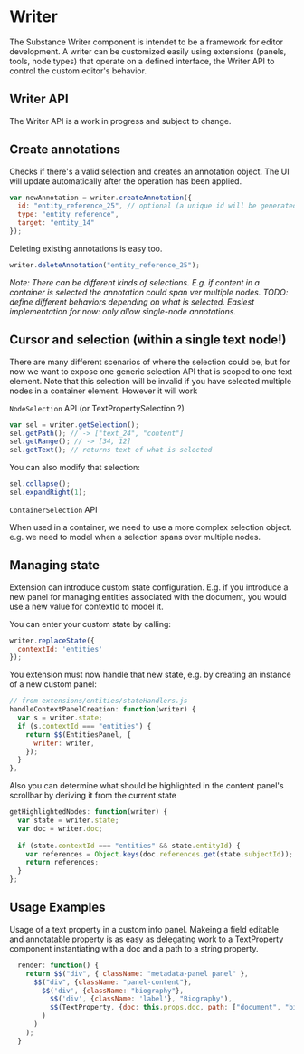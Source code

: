 # Writer

The Substance Writer component is intendet to be a framework for editor development. A writer can be customized easily using extensions (panels, tools, node types) that operate on a defined interface, the Writer API to control the custom editor's behavior.

## Writer API

The Writer API is a work in progress and subject to change.

## Create annotations

Checks if there's a valid selection and creates an annotation object. The UI will update automatically after the operation has been applied.

```js
var newAnnotation = writer.createAnnotation({
  id: "entity_reference_25", // optional (a unique id will be generated if not provided)
  type: "entity_reference",
  target: "entity_14"
});
```

Deleting existing annotations is easy too.

```js
writer.deleteAnnotation("entity_reference_25");
```

*Note: There can be different kinds of selections. E.g. if content in a container is selected the annotation could span ver multiple nodes. TODO: define different behaviors depending on what is selected. Easiest implementation for now: only allow single-node annotations.*


## Cursor and selection (within a single text node!)

There are many different scenarios of where the selection could be, but for now we want to expose one generic selection API that is scoped to one text element. Note that this selection will be invalid if you have selected multiple nodes in a container element. However it will work 

`NodeSelection` API (or TextPropertySelection ?)

```js
var sel = writer.getSelection();
sel.getPath(); // -> ["text_24", "content"]
sel.getRange(); // -> [34, 12]
sel.getText(); // returns text of what is selected
```

You can also modify that selection:

```js
sel.collapse();
sel.expandRight(1);
```

`ContainerSelection` API

When used in a container, we need to use a more complex selection object. e.g. we need to model when a selection spans over multiple nodes.

## Managing state

Extension can introduce custom state configuration. E.g. if you introduce a new panel for managing entities associated with the document, you would use a new value for contextId to model it.

You can enter your custom state by calling:

```js
writer.replaceState({
  contextId: 'entities'
});
```

You extension must now handle that new state, e.g. by creating an instance of a new custom panel:

```js
// from extensions/entities/stateHandlers.js
handleContextPanelCreation: function(writer) {
  var s = writer.state;
  if (s.contextId === "entities") {
    return $$(EntitiesPanel, {
      writer: writer,
    });
  }
},
```

Also you can determine what should be highlighted in the content panel's scrollbar by deriving it from the current state

```js
getHighlightedNodes: function(writer) {
  var state = writer.state;
  var doc = writer.doc;
  
  if (state.contextId === "entities" && state.entityId) {
    var references = Object.keys(doc.references.get(state.subjectId));
    return references;
  }
};
```


## Usage Examples


Usage of a text property in a custom info panel. Makeing a field editable and annotatable property is as easy as delegating work to a TextProperty component instantiating with a doc and a path to a string property.

```js
  render: function() {
    return $$("div", { className: "metadata-panel panel" },
      $$("div", {className: "panel-content"},
        $$('div', {className: "biography"},
          $$('div', {className: 'label'}, "Biography"),
          $$(TextProperty, {doc: this.props.doc, path: ["document", "biography"])
        )
      )
    );
  }
```

